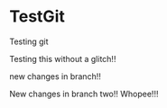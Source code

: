 TestGit
=======

Testing git


Testing this without a glitch!!

new changes in branch!!

New changes in branch two!! Whopee!!!
